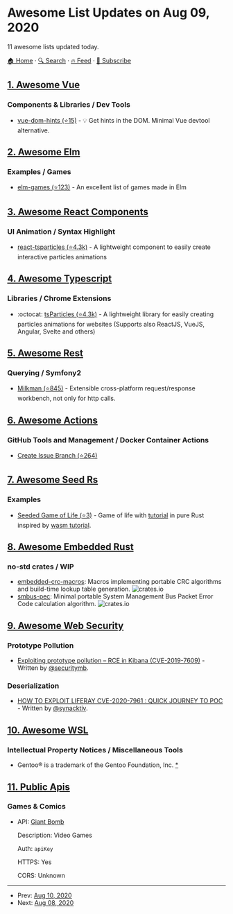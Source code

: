 # Awesome List Updates on Aug 09, 2020

11 awesome lists updated today.

[🏠 Home](/README.md) · [🔍 Search](https://www.trackawesomelist.com/search/) · [🔥 Feed](https://www.trackawesomelist.com/rss.xml) · [📮 Subscribe](https://trackawesomelist.us17.list-manage.com/subscribe?u=d2f0117aa829c83a63ec63c2f&id=36a103854c)



## [1. Awesome Vue](/content/vuejs/awesome-vue/README.md)

### Components & Libraries / Dev Tools

*   [vue-dom-hints (⭐15)](https://github.com/privatenumber/vue-dom-hints) - 💡 Get hints in the DOM. Minimal Vue devtool alternative.

## [2. Awesome Elm](/content/sporto/awesome-elm/README.md)

### Examples / Games

*   [elm-games (⭐123)](https://github.com/rofrol/elm-games) - An excellent list of games made in Elm

## [3. Awesome React Components](/content/brillout/awesome-react-components/README.md)

### UI Animation / Syntax Highlight

*   [react-tsparticles (⭐4.3k)](https://github.com/matteobruni/tsparticles/blob/master/components/react/README.md) - A lightweight component to easily create interactive particles animations

## [4. Awesome Typescript](/content/dzharii/awesome-typescript/README.md)

### Libraries / Chrome Extensions

*   :octocat: [tsParticles (⭐4.3k)](https://github.com/matteobruni/tsparticles) - A lightweight library for easily creating particles animations for websites (Supports also ReactJS, VueJS, Angular, Svelte and others)

## [5. Awesome Rest](/content/marmelab/awesome-rest/README.md)

### Querying / Symfony2

*   [Milkman (⭐845)](https://github.com/warmuuh/milkman) - Extensible cross-platform request/response workbench, not only for http calls.

## [6. Awesome Actions](/content/sdras/awesome-actions/README.md)

### GitHub Tools and Management / Docker Container Actions

*   [Create Issue Branch (⭐264)](https://github.com/robvanderleek/create-issue-branch)

## [7. Awesome Seed Rs](/content/seed-rs/awesome-seed-rs/README.md)

### Examples

*   [Seeded Game of Life (⭐3)](https://github.com/arn-the-long-beard/seeded_game_of_life) - Game of life with [tutorial](https://dev.to/arnthelongbeard/how-to-only-rust-for-web-frontend-1026) in pure Rust inspired by [wasm tutorial](https://rustwasm.github.io/docs/book/).

## [8. Awesome Embedded Rust](/content/rust-embedded/awesome-embedded-rust/README.md)

### no-std crates / WIP

*   [embedded-crc-macros](https://crates.io/crates/embedded-crc-macros): Macros implementing portable CRC algorithms and build-time lookup table generation. ![crates.io](https://img.shields.io/crates/v/embedded-crc-macros.svg)
*   [smbus-pec](https://crates.io/crates/smbus-pec): Minimal portable System Management Bus Packet Error Code calculation algorithm. ![crates.io](https://img.shields.io/crates/v/smbus-pec.svg)

## [9. Awesome Web Security](/content/qazbnm456/awesome-web-security/README.md)

### Prototype Pollution

*   [Exploiting prototype pollution – RCE in Kibana (CVE-2019-7609)](https://research.securitum.com/prototype-pollution-rce-kibana-cve-2019-7609/) - Written by [@securitymb](https://twitter.com/securitymb).

### Deserialization

*   [HOW TO EXPLOIT LIFERAY CVE-2020-7961 : QUICK JOURNEY TO POC](https://www.synacktiv.com/en/publications/how-to-exploit-liferay-cve-2020-7961-quick-journey-to-poc.html) - Written by [@synacktiv](https://twitter.com/synacktiv).

## [10. Awesome WSL](/content/sirredbeard/Awesome-WSL/README.md)

### Intellectual Property Notices / Miscellaneous Tools

*   Gentoo® is a trademark of the Gentoo Foundation, Inc. [\*](https://www.gentoo.org/inside-gentoo/foundation/name-logo-guidelines.html)

## [11. Public Apis](/content/public-apis/public-apis/README.md)

### Games & Comics

- API: [Giant Bomb](https://www.giantbomb.com/api/documentation)

  Description: Video Games

  Auth: `apiKey`

  HTTPS: Yes

  CORS: Unknown



---

- Prev: [Aug 10, 2020](/content/2020/08/10/README.md)
- Next: [Aug 08, 2020](/content/2020/08/08/README.md)